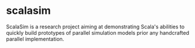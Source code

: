 scalasim
========

ScalaSim is a research project aiming at demonstrating Scala's abilities to quickly build prototypes of parallel simulation models prior any handcrafted parallel implementation.